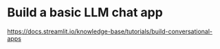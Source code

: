 # Build a basic LLM chat app
https://docs.streamlit.io/knowledge-base/tutorials/build-conversational-apps